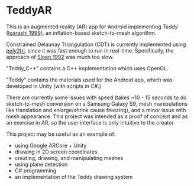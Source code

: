 # TeddyAR

This is an augmented reality (AR) app for Android implementing *Teddy* ([Igarashi 1999](https://www.cs.toronto.edu/~jacobson/seminar/igarashi-et-al-1999.pdf)), an inflation-based sketch-to-mesh algorithm.

Constrained Delaunay Triangulation (CDT) is currently implemented using [poly2tri](https://github.com/MaulingMonkey/poly2tri-cs), since it was fast enough to run in real-time. Specifically, the approach of [Sloan 1992](https://www.newcastle.edu.au/__data/assets/pdf_file/0019/22519/23_A-fast-algortithm-for-generating-constrained-Delaunay-triangulations.pdf) was much too slow.

"Teddy_C++" contains a C++ implementation which uses OpenGL.

"Teddy" contains the materials used for the Android app, which was developed in Unity (with scripts in C#.)

There are currently some issues with speed (takes ~10 - 15 seconds to do sketch-to-mesh conversion on a Samsung Galaxy S9, mesh manipulations like translation and enlarge/shrink cause freezing), and a minor issue with mesh appearance. This project was intended as a proof of concept and as an exercise in AR, so the user interface is only intuitive to the creator.

This project may be useful as an example of:
* using Google ARCore + Unity
* drawing in 2D screen coordinates
* creating, drawing, and manipulating meshes
* using plane detection
* C# programming
* an implementation of the Teddy drawing system
